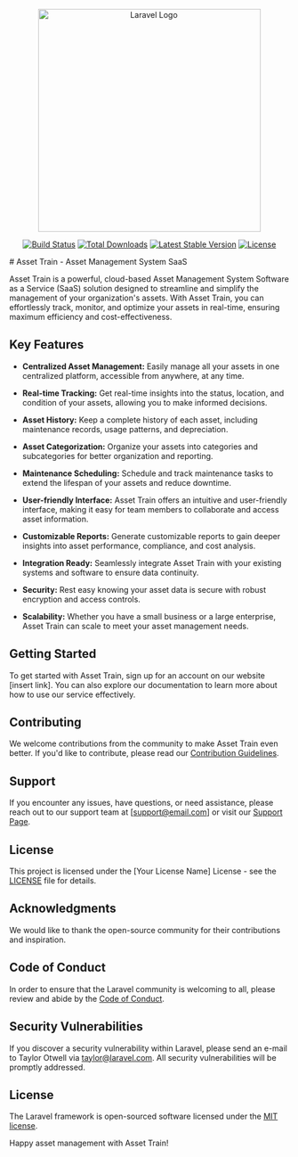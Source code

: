 <p align="center"><a href="https://laravel.com" target="_blank"><img src="https://raw.githubusercontent.com/laravel/art/master/logo-lockup/5%20SVG/2%20CMYK/1%20Full%20Color/laravel-logolockup-cmyk-red.svg" width="400" alt="Laravel Logo"></a></p>

<p align="center">
<a href="https://github.com/laravel/framework/actions"><img src="https://github.com/laravel/framework/workflows/tests/badge.svg" alt="Build Status"></a>
<a href="https://packagist.org/packages/laravel/framework"><img src="https://img.shields.io/packagist/dt/laravel/framework" alt="Total Downloads"></a>
<a href="https://packagist.org/packages/laravel/framework"><img src="https://img.shields.io/packagist/v/laravel/framework" alt="Latest Stable Version"></a>
<a href="https://packagist.org/packages/laravel/framework"><img src="https://img.shields.io/packagist/l/laravel/framework" alt="License"></a>
</p>
# Asset Train - Asset Management System SaaS

Asset Train is a powerful, cloud-based Asset Management System Software as a Service (SaaS) solution designed to streamline and simplify the management of your organization's assets. With Asset Train, you can effortlessly track, monitor, and optimize your assets in real-time, ensuring maximum efficiency and cost-effectiveness.

## Key Features

- **Centralized Asset Management:** Easily manage all your assets in one centralized platform, accessible from anywhere, at any time.

- **Real-time Tracking:** Get real-time insights into the status, location, and condition of your assets, allowing you to make informed decisions.

- **Asset History:** Keep a complete history of each asset, including maintenance records, usage patterns, and depreciation.

- **Asset Categorization:** Organize your assets into categories and subcategories for better organization and reporting.

- **Maintenance Scheduling:** Schedule and track maintenance tasks to extend the lifespan of your assets and reduce downtime.

- **User-friendly Interface:** Asset Train offers an intuitive and user-friendly interface, making it easy for team members to collaborate and access asset information.

- **Customizable Reports:** Generate customizable reports to gain deeper insights into asset performance, compliance, and cost analysis.

- **Integration Ready:** Seamlessly integrate Asset Train with your existing systems and software to ensure data continuity.

- **Security:** Rest easy knowing your asset data is secure with robust encryption and access controls.

- **Scalability:** Whether you have a small business or a large enterprise, Asset Train can scale to meet your asset management needs.

## Getting Started

To get started with Asset Train, sign up for an account on our website [insert link]. You can also explore our documentation to learn more about how to use our service effectively.

## Contributing

We welcome contributions from the community to make Asset Train even better. If you'd like to contribute, please read our [Contribution Guidelines](link-to-contributing-guidelines).

## Support

If you encounter any issues, have questions, or need assistance, please reach out to our support team at [support@email.com] or visit our [Support Page](link-to-support).

## License

This project is licensed under the [Your License Name] License - see the [LICENSE](LICENSE) file for details.

## Acknowledgments

We would like to thank the open-source community for their contributions and inspiration.



## Code of Conduct

In order to ensure that the Laravel community is welcoming to all, please review and abide by the [Code of Conduct](https://laravel.com/docs/contributions#code-of-conduct).

## Security Vulnerabilities

If you discover a security vulnerability within Laravel, please send an e-mail to Taylor Otwell via [taylor@laravel.com](mailto:taylor@laravel.com). All security vulnerabilities will be promptly addressed.

## License

The Laravel framework is open-sourced software licensed under the [MIT license](https://opensource.org/licenses/MIT).

Happy asset management with Asset Train!

